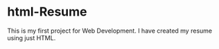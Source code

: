 # html-Resume
This is my first project for Web Development. I have created my resume using just HTML.
